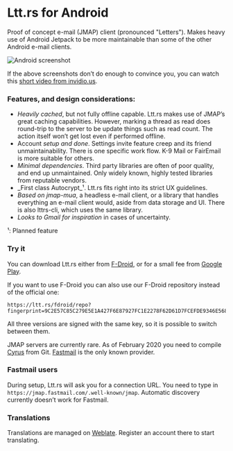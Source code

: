 # Ltt.rs for Android

Proof of concept e-mail (JMAP) client (pronounced \"Letters\").
Makes heavy use of Android Jetpack to be more maintainable than some of the other Android e-mail clients.

![Android screenshot](https://gultsch.de/files/lttrs-android.png)

If the above screenshots don’t do enough to convince you, you can watch this
[short video from invidio.us](https://www.invidio.us/watch?v=ArCuudFwJX4).

### Features, and design considerations:

* _Heavily cached_, but not fully offline capable. Ltt.rs makes use of JMAP’s great caching capabilities. However, marking a thread as read does round-trip to the server to be update things such as read count. The action itself won’t get lost even if performed offline.
* Account _setup and done_. Settings invite feature creep and its friend unmaintainability. There is one specific work flow. K-9 Mail or FairEmail is more suitable for others.
* _Minimal dependencies_. Third party libraries are often of poor quality, and end up unmaintained. Only widely known, highly tested libraries from reputable vendors.
* _First class Autocrypt_¹. Ltt.rs fits right into its strict UX guidelines.
* _Based on jmap-mua_, a headless e-mail client, or a library that handles everything an e-mail client would, aside from data storage and UI. There is also lttrs-cli, which uses the same library.
* _Looks to Gmail for inspiration_ in cases of uncertainty.

¹: Planned feature

### Try it

You can download Ltt.rs either from [F-Droid](https://f-droid.org/en/packages/rs.ltt.android), or
for a small fee from [Google Play](https://play.google.com/store/apps/details?id=rs.ltt.android).

If you want to use F-Droid you can also use our F-Droid repository instead of
the official one:
```
https://ltt.rs/fdroid/repo?fingerprint=9C2E57C85C279E5E1A427F6E87927FC1E2278F62D61D7FCEFDE9346E568CCF86
```

All three versions are signed with the same key, so it is possible to switch between them.

JMAP servers are currently rare. As of February 2020 you need to compile 
[Cyrus](https://github.com/cyrusimap/cyrus-imapd) from Git.
[Fastmail](https://www.fastmail.com/) is the only known provider.


### Fastmail users
During setup, Ltt.rs will ask you for a connection URL.
You need to type in `https://jmap.fastmail.com/.well-known/jmap`.
Automatic discovery currently doesn’t work for Fastmail.

### Translations
Translations are managed on [Weblate](https://hosted.weblate.org/projects/ltt-rs/).
Register an account there to start translating.
